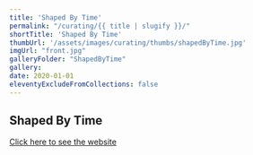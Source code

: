 ```yaml
---
title: 'Shaped By Time'
permalink: "/curating/{{ title | slugify }}/"
shortTitle: 'Shaped By Time'
thumbUrl: '/assets/images/curating/thumbs/shapedByTime.jpg'
imgUrl: "front.jpg"
galleryFolder: "ShapedByTime"
gallery:
date: 2020-01-01
eleventyExcludeFromCollections: false
---
```



<div class="Txt">
  <h2>Shaped By Time</h2>
  <p><a href="https://juliesass.dk/SkabtAfTiden/index.html" target="_blank">Click here to see the website</a></p>
</div>